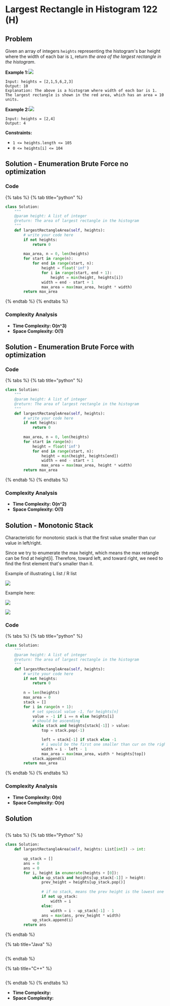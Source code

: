 # Largest Rectangle in Histogram 122 (H)

## Problem

Given an array of integers `heights` representing the histogram's bar height where the width of each bar is `1`, return _the area of the largest rectangle in the histogram_.

**Example 1:**![](https://assets.leetcode.com/uploads/2021/01/04/histogram.jpg)

```
Input: heights = [2,1,5,6,2,3]
Output: 10
Explanation: The above is a histogram where width of each bar is 1.
The largest rectangle is shown in the red area, which has an area = 10 units.
```

**Example 2:**![](https://assets.leetcode.com/uploads/2021/01/04/histogram-1.jpg)

```
Input: heights = [2,4]
Output: 4
```

**Constraints:**

* `1 <= heights.length <= 105`
* `0 <= heights[i] <= 104`

## Solution - Enumeration Brute Force no optimization

### Code

{% tabs %}
{% tab title="python" %}
```python
class Solution:
    """
    @param height: A list of integer
    @return: The area of largest rectangle in the histogram
    """
    def largestRectangleArea(self, heights):
        # write your code here
        if not heights:
            return 0
        
        max_area, n = 0, len(heights)
        for start in range(n):
            for end in range(start, n):
                height = float('inf')
                for i in range(start, end + 1):
                    height = min(height, heights[i])
                width = end - start + 1
                max_area = max(max_area, height * width)
        return max_area
```
{% endtab %}
{% endtabs %}

### Complexity Analysis

* **Time Complexity: O(n^3)**
* **Space Complexity: O(1)**

## Solution - Enumeration Brute Force with optimization

### Code

{% tabs %}
{% tab title="python" %}
```python
class Solution:
    """
    @param height: A list of integer
    @return: The area of largest rectangle in the histogram
    """
    def largestRectangleArea(self, heights):
        # write your code here
        if not heights:
            return 0
        
        max_area, n = 0, len(heights)
        for start in range(n):
            height = float('inf')
            for end in range(start, n):
                height = min(height, heights[end])
                width = end - start + 1
                max_area = max(max_area, height * width)
        return max_area
```
{% endtab %}
{% endtabs %}

### Complexity Analysis

* **Time Complexity: O(n^2)**
* **Space Complexity: O(1)**

## Solution - Monotonic Stack

Characteristic for monotonic stack is that the first value smaller than cur value in left/right.

Since we try to enumerate the max height, which means the max retangle can be find at height\[i]. Therefore, toward left, and toward right, we need to find the first element that's smaller than it.

Example of illustrating L list / R list&#x20;

![](<../../../.gitbook/assets/Screen Shot 2021-06-17 at 10.56.21 AM.png>)

Example here:

![](<../../../.gitbook/assets/Screen Shot 2021-06-17 at 11.24.10 AM.png>)

![](<../../../.gitbook/assets/Screen Shot 2021-06-17 at 11.24.51 AM.png>)

### Code

{% tabs %}
{% tab title="python" %}
```python
class Solution:
    """
    @param height: A list of integer
    @return: The area of largest rectangle in the histogram
    """
    def largestRectangleArea(self, heights):
        # write your code here
        if not heights:
            return 0
        
        n = len(heights)
        max_area = 0
        stack = []
        for i in range(n + 1):
            # set speical value -1, for heights[n]
            value = -1 if i == n else heights[i]
            # should be ascending
            while stack and heights[stack[-1]] > value:
                top = stack.pop(-1)

                left = stack[-1] if stack else -1
                # i would be the first one smaller than cur on the right side
                width = i - left - 1
                max_area = max(max_area, width * heights[top])
            stack.append(i)
        return max_area
```
{% endtab %}
{% endtabs %}

### Complexity Analysis

* **Time Complexity: O(n)**
* **Space Complexity: O(n)**



## Solution&#x20;

<figure><img src="../../../.gitbook/assets/Screen Shot 2022-10-12 at 12.24.29 AM.png" alt=""><figcaption></figcaption></figure>

{% tabs %}
{% tab title="Python" %}
```python
class Solution:
    def largestRectangleArea(self, heights: List[int]) -> int:
        
        up_stack = []
        ans = 0
        ans = 0
        for i, height in enumerate(heights + [0]):
            while up_stack and heights[up_stack[-1]] > height:
                prev_height = heights[up_stack.pop()]
                
                # if no stack, means the prev height is the lowest one among all the heigh traversed so far
                if not up_stack:
                    width = i
                else:
                    width = i - up_stack[-1] - 1
                ans = max(ans, prev_height * width)
            up_stack.append(i)
        return ans
```
{% endtab %}

{% tab title="Java" %}
```java
```
{% endtab %}

{% tab title="C++" %}
```cpp
```
{% endtab %}
{% endtabs %}

* **Time Complexity:**
* **Space Complexity:**

